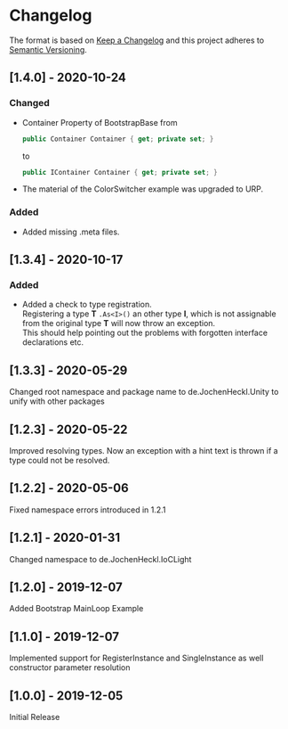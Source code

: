 # Changelog

The format is based on [Keep a Changelog](http://keepachangelog.com/en/1.0.0/)
and this project adheres to [Semantic Versioning](http://semver.org/spec/v2.0.0.html).



## [1.4.0] - 2020-10-24
### Changed

- Container Property of BootstrapBase from
    ```csharp
    public Container Container { get; private set; }
    ```
    to
    ```csharp
    public IContainer Container { get; private set; }
    ```

- The material of the ColorSwitcher example was upgraded to URP.

### Added
- Added missing .meta files.


## [1.3.4] - 2020-10-17
### Added
- Added a check to type registration.
\
Registering a type **T** `.As<I>()` an other type **I**, which is not assignable from the original type **T** will now throw an exception.
\
This should help pointing out the problems with forgotten interface declarations etc.

## [1.3.3] - 2020-05-29
Changed root namespace and package name to de.JochenHeckl.Unity to unify with other packages

## [1.2.3] - 2020-05-22
Improved resolving types. Now an exception with a hint text is thrown if a type could not be resolved.

## [1.2.2] - 2020-05-06
Fixed namespace errors introduced in 1.2.1

## [1.2.1] - 2020-01-31
Changed namespace to de.JochenHeckl.IoCLight

## [1.2.0] - 2019-12-07
Added Bootstrap MainLoop Example

## [1.1.0] - 2019-12-07
Implemented support for RegisterInstance and SingleInstance as well constructor parameter resolution

## [1.0.0] - 2019-12-05
Initial Release